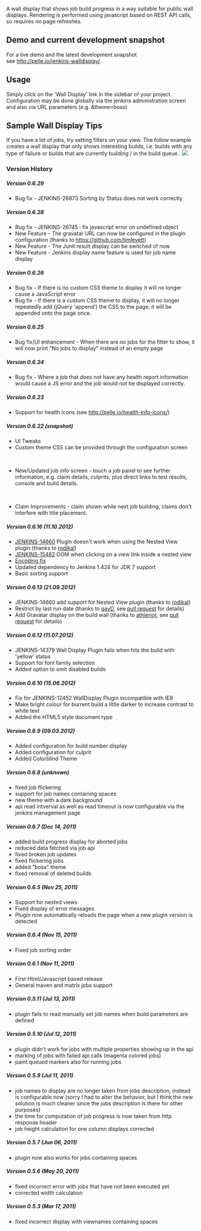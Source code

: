 
A wall display that shows job build progress in a way suitable for
public wall displays. Rendering is performed using javascript based on
REST API calls, so requires no page refreshes. 

## **Demo and current development snapshot**

For a live demo and the latest development snapshot
see <http://pelle.io/jenkins-walldisplay/>.

## Usage

Simply click on the 'Wall Display' link in the sidebar of your project.
Configuration may be done globally via the jenkins administration screen
and also via URL parameters (e.g. &theme=boss)

## **Sample Wall Display Tips**

If you have a lot of jobs, try setting filters on your view. The follow
example creates a wall display that only shows interesting builds, i.e.
builds with any type of failure or builds that are currently building /
in the build queue. 
![](docs/images/options.png)

### Version History

##### Version 0.6.29

-   Bug fix - JENKINS-26873 Sorting by Status does not work correctly

##### Version 0.6.28

-   Bug fix - JENKINS-26745 : fix javascript error on undefined object
-   New Feature - The gravatar URL can now be configured in the plugin
    configuration (thanks to <https://github.com/timlevett>)
-   New Feature - The Junit result display can be switched of now
-   New Feature - Jenkins display name feature is used for job name
    display

##### Version 0.6.26

-   Bug fix - If there is no custom CSS theme to display it will no
    longer cause a JavaScript error
-   Bug fix - If there is a custom CSS theme to display, it will no
    longer repeatedly add (jQuery 'append') the CSS to the page, it will
    be appended onto the page once.

##### **Version 0.6.25**

-   Bug fix/UI enhancement - When there are no jobs for the filter to
    show, it will now print "No jobs to display" instead of an empty
    page

##### Version 0.6.24

-   Bug fix - Where a job that does not have any health report
    information would cause a JS error and the job would not be
    displayed correctly.

##### Version 0.6.23

-   Support for health icons (see <http://pelle.io/health-info-icons/>)

##### Version 0.6.22 (snapshot)

-   UI Tweaks
-   Custom theme CSS can be provided through the configuration screen

&nbsp;

-   New/Updated job info screen - touch a job panel to see further
    information, e.g. claim details, culprits, plus direct links to test
    results, console and build details. 

&nbsp;

-   Claim Improvements - claim shown while next job building, claims
    don't interfere with title placement.

##### Version 0.6.16 (11.10.2012)

-   [JENKINS-14660](https://issues.jenkins-ci.org/browse/JENKINS-14660)
    Plugin doesn't work when using the Nested View plugin (thanks
    to [rodikal](https://github.com/rodikal))
-   [JENKINS-15482](https://issues.jenkins-ci.org/browse/JENKINS-15482)
    OOM when clicking on a view link inside a nested view
-   [Encoding
    fix](https://github.com/jenkinsci/walldisplay-plugin/pull/12)
-   Updated dependency to Jenkins 1.424 for JDK 7 support
-   Basic sorting support

##### Version 0.6.13 (21.09.2012)

-   JENKINS-14660 add support for Nested View plugin (thanks to
    [rodikal](https://github.com/rodikal))
-   Restrict by last run date (thanks to
    [gavD](https://github.com/gavD), see [pull
    request](https://github.com/jenkinsci/walldisplay-plugin/pull/10)
    for details)
-   Add Gravatar display on the build wall (thanks
    to [athieriot](https://github.com/athieriot), see [pull
    request](https://github.com/jenkinsci/walldisplay-plugin/pull/11)
    for details)

##### Version 0.6.12 (11.07.2012)

-   JENKINS-14379 Wall Display Plugin fails when hits the build with
    'yellow' status
-   Support for font family selection
-   Added option to omit disabled builds

##### Version 0.6.10 (15.06.2012)

-   Fix for JENKINS-12452 WallDisplay Plugin incompatible with IE8
-   Make bright colour for burrent build a little darker to increase
    contrast to white text
-   Added the HTML5 style document type

##### Version 0.6.9 (09.03.2012)

-   Added configuration for build number display
-   Added configuration for culprit
-   Added Colorblind Theme

##### Version 0.6.8 (unknown)

-   fixed job flickering
-   support for job names containing spaces
-   new theme with a dark background
-   api read intverval as well as read timeout is now configurable via
    the jenkins management page

##### Version 0.6.7 (Dec 14, 2011)

-   added build progress display for aborted jobs
-   reduced data fetched via job api
-   fixed broken job updates
-   fixed flickering jobs
-   added "boss" theme
-   fixed removal of deleted builds

##### Version 0.6.5 (Nov 25, 2011)

-   Support for nested views
-   Fixed display of error messages
-   Plugin now automatically reloads the page when a new plugin version
    is detected

##### Version 0.6.4 (Nov 15, 2011)

-   Fixed job sorting order

##### Version 0.6.1 (Nov 11, 2011)

-   First Html/Javascript based release
-   General maven and matrix jobs support

##### Version 0.5.11 (Jul 13, 2011)

-   plugin fails to read manually set job names when build parameters
    are defined

##### Version 0.5.10 (Jul 12, 2011)

-   plugin didn't work for jobs with multiple properties showing up in
    the api
-   marking of jobs with failed api calls (magenta colored jobs)
-   paint queued markers also for running jobs

##### Version 0.5.9 (Jul 11, 2011)

-   job names to display are no longer taken from jobs description,
    instead is configurable now (sorry I had to alter the behavior, but
    I think the new solution is much cleaner since the jobs description
    is there for other purposes)
-   the time for computation of job progress is now taken from http
    response header
-   job height calculation for one column displays corrected

##### Version 0.5.7 (Jun 06, 2011)

-   plugin now also works for jobs containing spaces

##### Version 0.5.6 (May 20, 2011)

-   fixed incorrect error with jobs that have not been executed yet
-   corrected width calculation

##### Version 0.5.3 (Mar 17, 2011)

-   fixed incorrect display with viewnames containing spaces
